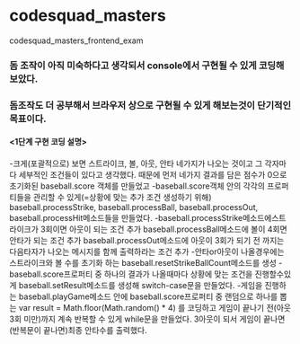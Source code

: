 # codesquad_masters
codesquad_masters_frontend_exam


### 돔 조작이 아직 미숙하다고 생각되서 console에서 구현될 수 있게 코딩해 보았다.
### 돔조작도 더 공부해서 브라우저 상으로 구현될 수 있게 해보는것이 단기적인 목표이다.


#### <1단계 구현 코딩 설명> #
  -크게(포괄적으로) 보면 스트라이크, 볼, 아웃, 안타 네가지가 나오는 것이고 그 각자마다 세부적인 조건들이 있다고 생각했다.
   때문에 먼저 네가지 결과를 담은 점수가 0으로 초기화된 baseball.score 객체를 만들었고 
  -baseball.score객체 안의 각각의 프로퍼티들을 관리할 수 있게(=상황에 맞는 추가 조건 생성하기 위해)
   baseball.processStrike, baseball.processBall, baseball.processOut, baseball.processHit메소드들을 만들었다.
  -baseball.processStrike메소드에스트라이크가 3회이면 아웃이 되는 조건 추가
   baseball.processBall메소드에 볼이 4회면 안타가 되는 조건 추가
   baseball.processOut메소드에 아웃이 3회가 되기 전 까지는 다음타자가 나오는 메시지를 함께 출력하라는 조건 추가
  -안타or아웃이 나올경우에는 스트라이크와 볼 수를 초기화 하는 baseball.resetStrikeBallCount메소드를 생성
  -baseball.score프로퍼티 중 하나의 결과가 나올때마다 상황에 맞는 조건을 진행할수있게 baseball.setResult메소드를 생성해
   switch-case문을 만들었다.
  -게임을 진행하는 baseball.playGame메소드 안에 baseball.score프로퍼티 중 랜덤으로 하나를 뽑는
   var result = Math.floor(Math.random() * 4) 를 코딩하고 게임이 끝나기 전(아웃 3회 미만)까지 계속 반복할 수 있게 while문을 만들었다.
   3아웃이 되서 게임이 끝나면(반복문이 끝나면)최종 안타수를 출력했다.









